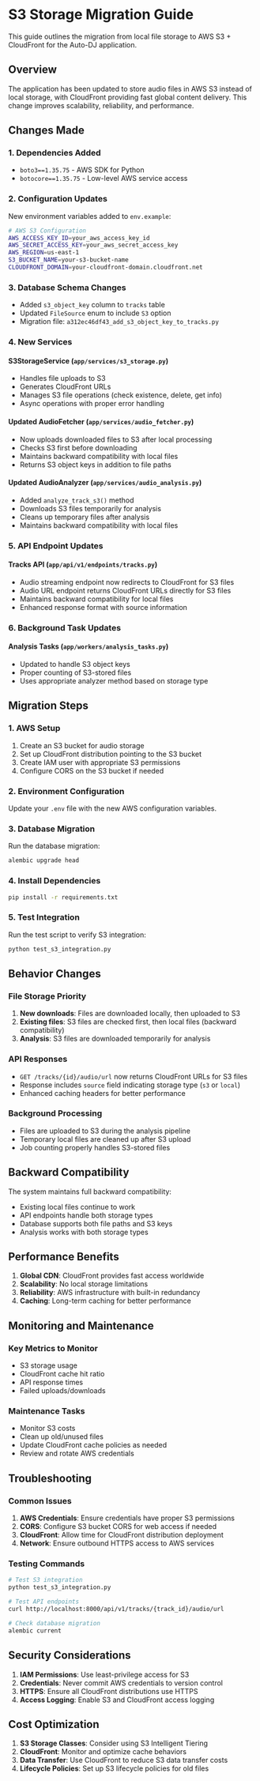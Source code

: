 # S3 Storage Migration Guide

This guide outlines the migration from local file storage to AWS S3 + CloudFront for the Auto-DJ application.

## Overview

The application has been updated to store audio files in AWS S3 instead of local storage, with CloudFront providing fast global content delivery. This change improves scalability, reliability, and performance.

## Changes Made

### 1. Dependencies Added
- `boto3==1.35.75` - AWS SDK for Python
- `botocore==1.35.75` - Low-level AWS service access

### 2. Configuration Updates
New environment variables added to `env.example`:
```bash
# AWS S3 Configuration
AWS_ACCESS_KEY_ID=your_aws_access_key_id
AWS_SECRET_ACCESS_KEY=your_aws_secret_access_key
AWS_REGION=us-east-1
S3_BUCKET_NAME=your-s3-bucket-name
CLOUDFRONT_DOMAIN=your-cloudfront-domain.cloudfront.net
```

### 3. Database Schema Changes
- Added `s3_object_key` column to `tracks` table
- Updated `FileSource` enum to include `S3` option
- Migration file: `a312ec46df43_add_s3_object_key_to_tracks.py`

### 4. New Services

#### S3StorageService (`app/services/s3_storage.py`)
- Handles file uploads to S3
- Generates CloudFront URLs
- Manages S3 file operations (check existence, delete, get info)
- Async operations with proper error handling

#### Updated AudioFetcher (`app/services/audio_fetcher.py`)
- Now uploads downloaded files to S3 after local processing
- Checks S3 first before downloading
- Maintains backward compatibility with local files
- Returns S3 object keys in addition to file paths

#### Updated AudioAnalyzer (`app/services/audio_analysis.py`)
- Added `analyze_track_s3()` method
- Downloads S3 files temporarily for analysis
- Cleans up temporary files after analysis
- Maintains backward compatibility with local files

### 5. API Endpoint Updates

#### Tracks API (`app/api/v1/endpoints/tracks.py`)
- Audio streaming endpoint now redirects to CloudFront for S3 files
- Audio URL endpoint returns CloudFront URLs directly for S3 files
- Maintains backward compatibility for local files
- Enhanced response format with source information

### 6. Background Task Updates

#### Analysis Tasks (`app/workers/analysis_tasks.py`)
- Updated to handle S3 object keys
- Proper counting of S3-stored files
- Uses appropriate analyzer method based on storage type

## Migration Steps

### 1. AWS Setup
1. Create an S3 bucket for audio storage
2. Set up CloudFront distribution pointing to the S3 bucket
3. Create IAM user with appropriate S3 permissions
4. Configure CORS on the S3 bucket if needed

### 2. Environment Configuration
Update your `.env` file with the new AWS configuration variables.

### 3. Database Migration
Run the database migration:
```bash
alembic upgrade head
```

### 4. Install Dependencies
```bash
pip install -r requirements.txt
```

### 5. Test Integration
Run the test script to verify S3 integration:
```bash
python test_s3_integration.py
```

## Behavior Changes

### File Storage Priority
1. **New downloads**: Files are downloaded locally, then uploaded to S3
2. **Existing files**: S3 files are checked first, then local files (backward compatibility)
3. **Analysis**: S3 files are downloaded temporarily for analysis

### API Responses
- `GET /tracks/{id}/audio/url` now returns CloudFront URLs for S3 files
- Response includes `source` field indicating storage type (`s3` or `local`)
- Enhanced caching headers for better performance

### Background Processing
- Files are uploaded to S3 during the analysis pipeline
- Temporary local files are cleaned up after S3 upload
- Job counting properly handles S3-stored files

## Backward Compatibility

The system maintains full backward compatibility:
- Existing local files continue to work
- API endpoints handle both storage types
- Database supports both file paths and S3 keys
- Analysis works with both storage types

## Performance Benefits

1. **Global CDN**: CloudFront provides fast access worldwide
2. **Scalability**: No local storage limitations
3. **Reliability**: AWS infrastructure with built-in redundancy
4. **Caching**: Long-term caching for better performance

## Monitoring and Maintenance

### Key Metrics to Monitor
- S3 storage usage
- CloudFront cache hit ratio
- API response times
- Failed uploads/downloads

### Maintenance Tasks
- Monitor S3 costs
- Clean up old/unused files
- Update CloudFront cache policies as needed
- Review and rotate AWS credentials

## Troubleshooting

### Common Issues
1. **AWS Credentials**: Ensure credentials have proper S3 permissions
2. **CORS**: Configure S3 bucket CORS for web access if needed
3. **CloudFront**: Allow time for CloudFront distribution deployment
4. **Network**: Ensure outbound HTTPS access to AWS services

### Testing Commands
```bash
# Test S3 integration
python test_s3_integration.py

# Test API endpoints
curl http://localhost:8000/api/v1/tracks/{track_id}/audio/url

# Check database migration
alembic current
```

## Security Considerations

1. **IAM Permissions**: Use least-privilege access for S3
2. **Credentials**: Never commit AWS credentials to version control
3. **HTTPS**: Ensure all CloudFront distributions use HTTPS
4. **Access Logging**: Enable S3 and CloudFront access logging

## Cost Optimization

1. **S3 Storage Classes**: Consider using S3 Intelligent Tiering
2. **CloudFront**: Monitor and optimize cache behaviors
3. **Data Transfer**: Use CloudFront to reduce S3 data transfer costs
4. **Lifecycle Policies**: Set up S3 lifecycle policies for old files 